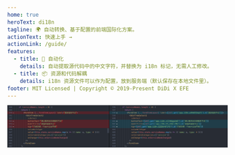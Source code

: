 ```yaml
---
home: true
heroText: di18n
tagline: 🌍 自动转换、基于配置的前端国际化方案。
actionText: 快速上手 →
actionLink: /guide/
features:
  - title: 🤖 自动化
    details: 自动提取源代码中的中文字符，并替换为 i18n 标记，无需人工修改。
  - title: 📦 资源和代码解耦
    details: i18n 资源文件可以作为配置，放到服务端（默认保存在本地文件里）。
footer: MIT Licensed | Copyright © 2019-Present DiDi X EFE
---
```


![img](./images/code-sample.png)
